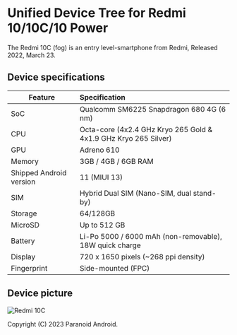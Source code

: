 # Unified Device Tree for Redmi 10/10C/10 Power

The Redmi 10C (fog) is an entry level-smartphone from Redmi, Released 2022, March 23.

## Device specifications

| Feature                 | Specification                                               |
| ----------------------- | :---------------------------------------------------------- |
| SoC                     | Qualcomm SM6225 Snapdragon 680 4G (6 nm)                    |
| CPU                     | Octa-core (4x2.4 GHz Kryo 265 Gold & 4x1.9 GHz Kryo 265 Silver)|
| GPU                     | Adreno 610                                                  |
| Memory                  | 3GB / 4GB / 6GB RAM                                         |
| Shipped Android version | 11 (MIUI 13)                                                |
| SIM                     | Hybrid Dual SIM (Nano-SIM, dual stand-by)                   |
| Storage                 | 64/128GB                                                    |
| MicroSD                 | Up to 512 GB                                                |
| Battery                 | Li-Po 5000 / 6000 mAh (non-removable), 18W quick charge     |
| Display                 | 720 x 1650 pixels (~268 ppi density)                        |
| Fingerprint             | Side-mounted (FPC)                                          |
## Device picture

![Redmi 10C](https://i01.appmifile.com/webfile/globalimg/products/pc/redmi-10c/specs01.png "Redmi 10C")

Copyright (C) 2023 Paranoid Android.

